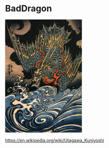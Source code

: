 # BadDragon

<img src="BadDragon/dragon.jpg" alt="bad-dragon" style="width:250px;">

https://en.wikipedia.org/wiki/Utagawa_Kuniyoshi

